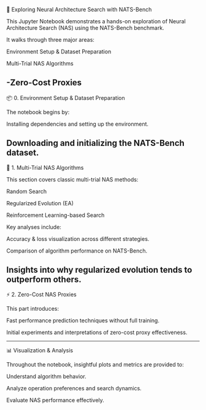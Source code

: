 
🧠 Exploring Neural Architecture Search with NATS-Bench

This Jupyter Notebook demonstrates a hands-on exploration of Neural Architecture Search (NAS) using the NATS-Bench benchmark.

It walks through three major areas:

  Environment Setup & Dataset Preparation

  Multi-Trial NAS Algorithms

-Zero-Cost Proxies
---
📦 0. Environment Setup & Dataset Preparation

The notebook begins by:

  Installing dependencies and setting up the environment.

  Downloading and initializing the NATS-Bench dataset.
---
🔁 1. Multi-Trial NAS Algorithms

This section covers classic multi-trial NAS methods:

  Random Search

  Regularized Evolution (EA)

  Reinforcement Learning-based Search

Key analyses include:

  Accuracy & loss visualization across different strategies.

  Comparison of algorithm performance on NATS-Bench.

  Insights into why regularized evolution tends to outperform others.
---
⚡ 2. Zero-Cost NAS Proxies

This part introduces:

  Fast performance prediction techniques without full training.

  Initial experiments and interpretations of zero-cost proxy effectiveness.

---

📊 Visualization & Analysis

Throughout the notebook, insightful plots and metrics are provided to:

  Understand algorithm behavior.

  Analyze operation preferences and search dynamics.

  Evaluate NAS performance effectively.

